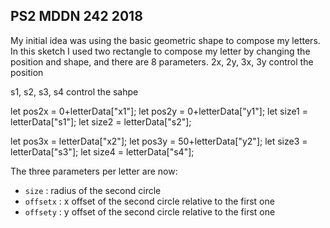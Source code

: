 ## PS2 MDDN 242 2018

My initial idea was using the basic geometric shape to compose my letters. In this sketch I used two rectangle to compose my letter by changing the position and shape, and there are 8 parameters. 
2x, 2y, 3x, 3y control the position 

s1, s2, s3, s4 control the sahpe

  let pos2x = 0+letterData["x1"];
  let pos2y = 0+letterData["y1"];
  let size1 = letterData["s1"];
  let size2 = letterData["s2"];

  let pos3x = letterData["x2"];
  let pos3y = 50+letterData["y2"];
  let size3 = letterData["s3"];
  let size4 = letterData["s4"]; 

The three parameters per letter are now:
  * `size` : radius of the second circle
  * `offsetx` : x offset of the second circle relative to the first one
  * `offsety` : y offset of the second circle relative to the first one


